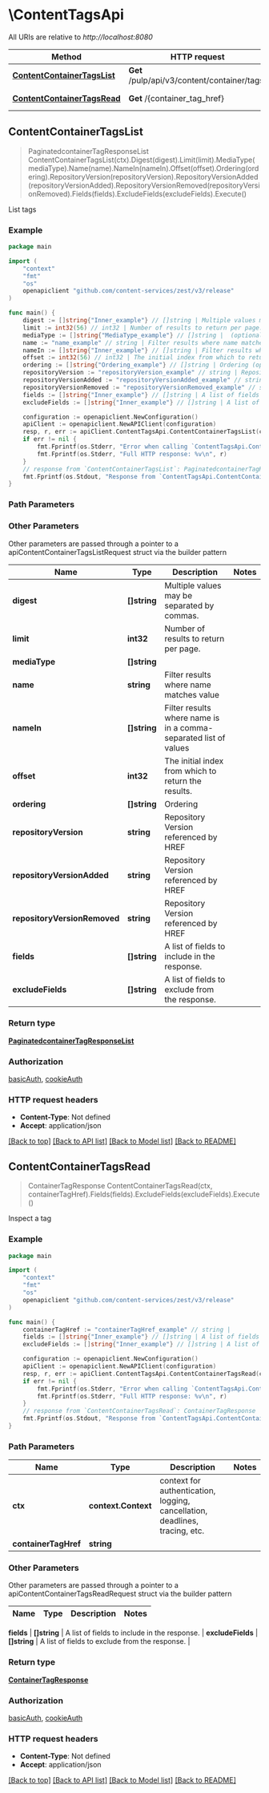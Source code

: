 # \ContentTagsApi

All URIs are relative to *http://localhost:8080*

Method | HTTP request | Description
------------- | ------------- | -------------
[**ContentContainerTagsList**](ContentTagsApi.md#ContentContainerTagsList) | **Get** /pulp/api/v3/content/container/tags/ | List tags
[**ContentContainerTagsRead**](ContentTagsApi.md#ContentContainerTagsRead) | **Get** /{container_tag_href} | Inspect a tag



## ContentContainerTagsList

> PaginatedcontainerTagResponseList ContentContainerTagsList(ctx).Digest(digest).Limit(limit).MediaType(mediaType).Name(name).NameIn(nameIn).Offset(offset).Ordering(ordering).RepositoryVersion(repositoryVersion).RepositoryVersionAdded(repositoryVersionAdded).RepositoryVersionRemoved(repositoryVersionRemoved).Fields(fields).ExcludeFields(excludeFields).Execute()

List tags



### Example

```go
package main

import (
    "context"
    "fmt"
    "os"
    openapiclient "github.com/content-services/zest/v3/release"
)

func main() {
    digest := []string{"Inner_example"} // []string | Multiple values may be separated by commas. (optional)
    limit := int32(56) // int32 | Number of results to return per page. (optional)
    mediaType := []string{"MediaType_example"} // []string |  (optional)
    name := "name_example" // string | Filter results where name matches value (optional)
    nameIn := []string{"Inner_example"} // []string | Filter results where name is in a comma-separated list of values (optional)
    offset := int32(56) // int32 | The initial index from which to return the results. (optional)
    ordering := []string{"Ordering_example"} // []string | Ordering (optional)
    repositoryVersion := "repositoryVersion_example" // string | Repository Version referenced by HREF (optional)
    repositoryVersionAdded := "repositoryVersionAdded_example" // string | Repository Version referenced by HREF (optional)
    repositoryVersionRemoved := "repositoryVersionRemoved_example" // string | Repository Version referenced by HREF (optional)
    fields := []string{"Inner_example"} // []string | A list of fields to include in the response. (optional)
    excludeFields := []string{"Inner_example"} // []string | A list of fields to exclude from the response. (optional)

    configuration := openapiclient.NewConfiguration()
    apiClient := openapiclient.NewAPIClient(configuration)
    resp, r, err := apiClient.ContentTagsApi.ContentContainerTagsList(context.Background()).Digest(digest).Limit(limit).MediaType(mediaType).Name(name).NameIn(nameIn).Offset(offset).Ordering(ordering).RepositoryVersion(repositoryVersion).RepositoryVersionAdded(repositoryVersionAdded).RepositoryVersionRemoved(repositoryVersionRemoved).Fields(fields).ExcludeFields(excludeFields).Execute()
    if err != nil {
        fmt.Fprintf(os.Stderr, "Error when calling `ContentTagsApi.ContentContainerTagsList``: %v\n", err)
        fmt.Fprintf(os.Stderr, "Full HTTP response: %v\n", r)
    }
    // response from `ContentContainerTagsList`: PaginatedcontainerTagResponseList
    fmt.Fprintf(os.Stdout, "Response from `ContentTagsApi.ContentContainerTagsList`: %v\n", resp)
}
```

### Path Parameters



### Other Parameters

Other parameters are passed through a pointer to a apiContentContainerTagsListRequest struct via the builder pattern


Name | Type | Description  | Notes
------------- | ------------- | ------------- | -------------
 **digest** | **[]string** | Multiple values may be separated by commas. | 
 **limit** | **int32** | Number of results to return per page. | 
 **mediaType** | **[]string** |  | 
 **name** | **string** | Filter results where name matches value | 
 **nameIn** | **[]string** | Filter results where name is in a comma-separated list of values | 
 **offset** | **int32** | The initial index from which to return the results. | 
 **ordering** | **[]string** | Ordering | 
 **repositoryVersion** | **string** | Repository Version referenced by HREF | 
 **repositoryVersionAdded** | **string** | Repository Version referenced by HREF | 
 **repositoryVersionRemoved** | **string** | Repository Version referenced by HREF | 
 **fields** | **[]string** | A list of fields to include in the response. | 
 **excludeFields** | **[]string** | A list of fields to exclude from the response. | 

### Return type

[**PaginatedcontainerTagResponseList**](PaginatedcontainerTagResponseList.md)

### Authorization

[basicAuth](../README.md#basicAuth), [cookieAuth](../README.md#cookieAuth)

### HTTP request headers

- **Content-Type**: Not defined
- **Accept**: application/json

[[Back to top]](#) [[Back to API list]](../README.md#documentation-for-api-endpoints)
[[Back to Model list]](../README.md#documentation-for-models)
[[Back to README]](../README.md)


## ContentContainerTagsRead

> ContainerTagResponse ContentContainerTagsRead(ctx, containerTagHref).Fields(fields).ExcludeFields(excludeFields).Execute()

Inspect a tag



### Example

```go
package main

import (
    "context"
    "fmt"
    "os"
    openapiclient "github.com/content-services/zest/v3/release"
)

func main() {
    containerTagHref := "containerTagHref_example" // string | 
    fields := []string{"Inner_example"} // []string | A list of fields to include in the response. (optional)
    excludeFields := []string{"Inner_example"} // []string | A list of fields to exclude from the response. (optional)

    configuration := openapiclient.NewConfiguration()
    apiClient := openapiclient.NewAPIClient(configuration)
    resp, r, err := apiClient.ContentTagsApi.ContentContainerTagsRead(context.Background(), containerTagHref).Fields(fields).ExcludeFields(excludeFields).Execute()
    if err != nil {
        fmt.Fprintf(os.Stderr, "Error when calling `ContentTagsApi.ContentContainerTagsRead``: %v\n", err)
        fmt.Fprintf(os.Stderr, "Full HTTP response: %v\n", r)
    }
    // response from `ContentContainerTagsRead`: ContainerTagResponse
    fmt.Fprintf(os.Stdout, "Response from `ContentTagsApi.ContentContainerTagsRead`: %v\n", resp)
}
```

### Path Parameters


Name | Type | Description  | Notes
------------- | ------------- | ------------- | -------------
**ctx** | **context.Context** | context for authentication, logging, cancellation, deadlines, tracing, etc.
**containerTagHref** | **string** |  | 

### Other Parameters

Other parameters are passed through a pointer to a apiContentContainerTagsReadRequest struct via the builder pattern


Name | Type | Description  | Notes
------------- | ------------- | ------------- | -------------

 **fields** | **[]string** | A list of fields to include in the response. | 
 **excludeFields** | **[]string** | A list of fields to exclude from the response. | 

### Return type

[**ContainerTagResponse**](ContainerTagResponse.md)

### Authorization

[basicAuth](../README.md#basicAuth), [cookieAuth](../README.md#cookieAuth)

### HTTP request headers

- **Content-Type**: Not defined
- **Accept**: application/json

[[Back to top]](#) [[Back to API list]](../README.md#documentation-for-api-endpoints)
[[Back to Model list]](../README.md#documentation-for-models)
[[Back to README]](../README.md)

